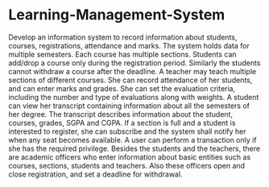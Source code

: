# Learning-Management-System

Develop an information system to record information about students, courses, registrations, attendance and marks. The system holds data for multiple semesters.
Each course has multiple sections. Students can add/drop a course only during the registration period. Similarly the students cannot withdraw a course after the deadline.
A teacher may teach multiple sections of different courses. She can record attendance of her students, and can enter marks and grades. She can set the evaluation criteria, including the number and type of evaluations along with weights.
A student can view her transcript containing information about all the semesters of her degree. The transcript describes information about the student, courses, grades, SGPA and CGPA.
If a section is full and a student is interested to register, she can subscribe and the system shall notify her when any seat becomes available.
A user can perform a transaction only if she has the required privilege. Besides the students and the teachers, there are academic officers who enter information about basic entities such as courses, sections, students and teachers. Also these officers open and close registration, and set a deadline for withdrawal.
